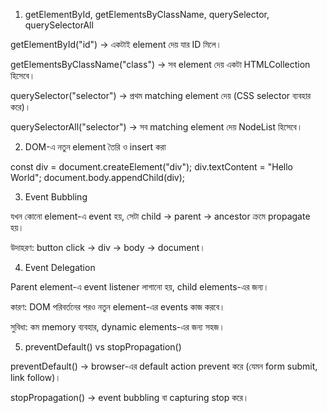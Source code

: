 1. getElementById, getElementsByClassName, querySelector, querySelectorAll

getElementById("id") → একটাই element দেয় যার ID মিলে।

getElementsByClassName("class") → সব element দেয় একটা HTMLCollection হিসেবে।

querySelector("selector") → প্রথম matching element দেয় (CSS selector ব্যবহার করে)।

querySelectorAll("selector") → সব matching element দেয় NodeList হিসেবে।


2. DOM-এ নতুন element তৈরি ও insert করা

const div = document.createElement("div"); 
div.textContent = "Hello World";
document.body.appendChild(div);           



3. Event Bubbling

যখন কোনো element-এ event হয়, সেটা child → parent → ancestor ক্রমে propagate হয়।

উদাহরণ: button click → div → body → document।



4. Event Delegation

Parent element-এ event listener লাগানো হয়, child elements-এর জন্য।

কারণ: DOM পরিবর্তনের পরও নতুন element-এর events কাজ করবে।

সুবিধা: কম memory ব্যবহার, dynamic elements-এর জন্য সহজ।



5. preventDefault() vs stopPropagation()

preventDefault() → browser-এর default action prevent করে (যেমন form submit, link follow)।

stopPropagation() → event bubbling বা capturing stop করে।
